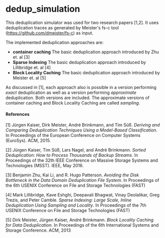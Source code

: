 # dedup_simulation
This deduplication simulator was used for two research papers [1,2]. It uses deduplication traces as generated by Meister's fs-c tool (https://github.com/dmeister/fs-c) as input.

The implemented deduplication approaches are:
- **container caching** The basic deduplication approach introduced by Zhu et. al [3]
- **Sparse Indexing** The basic deduplication approach introduced by Lillibridge et. al [4]
- **Block Locality Caching** The basic deduplication approach introduced by Meister et. al [5]

As discussed in [1], each approach also is possible in a version performing _exact_ deduplication as well as a version performing _approximate_ deduplication. Both versions are included. The approximate versions of container caching and Block Locality Caching are called *sampling*<name>.

#### References
[1] Jürgen Kaiser, Dirk Meister, André Brinkmann, and Tim Süß. *Deriving and Comparing Deduplication Techniques Using a Model-Based Classification*. In Proceedings of the European Conference on Computer Systems (EuroSys). ACM, 2015.

[2] Jürgen Kaiser, Tim Süß, Lars Nagel, and André Brinkmann. *Sorted Deduplication: How to Process Thousands of Backup Streams*. In Proceedings of the 32th IEEE Conference on Massive Storage Systems and Technologies (MSST). IEEE, May 2016.

[3] Benjamin Zhu, Kai Li, and R. Hugo Patterson. *Avoiding the Disk Bottleneck in the Data Domain Deduplication File System*. In Proceedings of the 6th USENIX Conference on File and Storage Technologies (FAST)

[4] Mark Lillibridge, Kave Eshghi, Deepavali Bhagwat, Vinay Deolalikar, Greg Trezis, and Peter Camble. *Sparse Indexing: Large Scale, Inline Deduplication Using Sampling and Locality*. In Proceedings of the 7th USENIX Conference on File and Storage Technologies (FAST)

[5] Dirk Meister, Jürgen Kaiser, André Brinkmann. *Block Locality Caching for Data Deduplication*. In Proceedings of the 6th International Systems and Storage Conference. ACM, 2013
